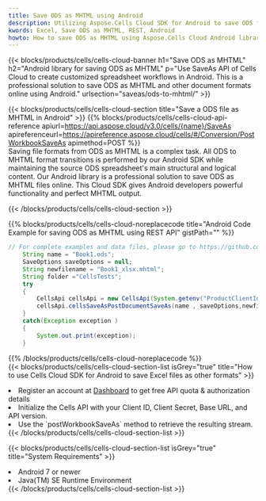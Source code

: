 ```yaml
---
title: Save ODS as MHTML using Android 
description: Utilizing Aspose.Cells Cloud SDK for Android to save ODS format file as MHTML format file. 
kwords: Excel, Save ODS as MHTML, REST, Android
howto: How to save ODS as MHTML using Aspose.Cells Cloud Android library.
---
```



{{< blocks/products/cells/cells-cloud-banner h1="Save ODS as MHTML" h2="Android library for saving ODS as MHTML" p="Use SaveAs API of Cells Cloud to create customized spreadsheet workflows in Android. This is a professional solution to save ODS as MHTML and other document formats online using Android." urlsection="saveas/ods-to-mhtml/" >}}

{{< blocks/products/cells/cells-cloud-section  title="Save a ODS file as MHTML in Android" >}}
{{% blocks/products/cells/cells-cloud-api-reference  apiurl=https://api.aspose.cloud/v3.0/cells/{name}/SaveAs  apireferenceurl=https://apireference.aspose.cloud/cells/#/Conversion/PostWorkbookSaveAs  apimethod=POST %}}
<br/>
Saving file formats from ODS as MHTML is a complex task. All ODS to MHTML format transitions is performed by our Android SDK while maintaining the source ODS spreadsheet's main structural and logical content. Our Android library is a professional solution to save ODS as MHTML files online. This Cloud SDK gives Android developers powerful functionality and perfect MHTML output.

{{< /blocks/products/cells/cells-cloud-section >}}

{{% blocks/products/cells/cells-cloud-noreplacecode title="Android Code Example for saving ODS as MHTML using REST API" gistPath="" %}}
  
```java
// For complete examples and data files, please go to https://github.com/aspose-cells-cloud/aspose-cells-cloud-android/
    String name = "Book1.ods";
    SaveOptions saveOptions = null;
    String newfilename = "Book1_xlsx.mhtml";
    String folder ="CellsTests";
    try
    {
        CellsApi cellsApi = new CellsApi(System.getenv("ProductClientId"), System.getenv("ProductClientSecret"));
        cellsApi.cellsSaveAsPostDocumentSaveAs(name , saveOptions,newfilename,false,false,folder,null,null,null,true);                       
    }
    catch(Exception exception )
    {
        System.out.print(exception);
    }
```
  
{{% /blocks/products/cells/cells-cloud-noreplacecode  %}}
<br/>
{{< blocks/products/cells/cells-cloud-section-list isGrey="true"  title="How to use Cells Cloud SDK for Android to save Excel files as other formats" >}}
<li>Register an account at <a href="https://dashboard.aspose.cloud/">Dashboard</a> to get free API quota & authorization details</li>
<li>Initialize the Cells API with your Client ID, Client Secret, Base URL, and API version.</li>
<li>Use the `postWorkbookSaveAs` method to retrieve the resulting stream.</li>
{{< /blocks/products/cells/cells-cloud-section-list >}}

{{< blocks/products/cells/cells-cloud-section-list isGrey="true"  title="System Requirements" >}}
<li>Android 7 or newer</li>
<li>Java(TM) SE Runtime Environment</li>
{{< /blocks/products/cells/cells-cloud-section-list >}}

